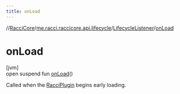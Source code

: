 ```yaml
---
title: onLoad
---
```

//[RacciCore](../../../index.html)/[me.racci.raccicore.api.lifecycle](../index.html)/[LifecycleListener](index.html)/[onLoad](on-load.html)



# onLoad



[jvm]\
open suspend fun [onLoad](on-load.html)()



Called when the [RacciPlugin](../../me.racci.raccicore.api.plugin/-racci-plugin/index.html) begins early loading.




